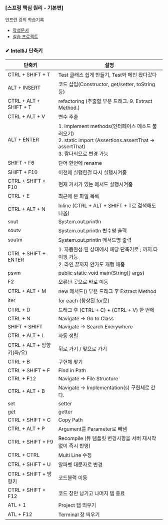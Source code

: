 ### [스프링 핵심 원리 - 기본편]

인프런 강의 학습기록

- [작성문서](https://github.com/kimsojung1121/TIL/blob/master/Spring/%EC%8A%A4%ED%94%84%EB%A7%81%ED%95%B5%EC%8B%AC%EC%9B%90%EB%A6%AC/doc/README.md)
- [실습 프로젝트](https://github.com/kimsojung1121/TIL/tree/master/Spring/%EC%8A%A4%ED%94%84%EB%A7%81%ED%95%B5%EC%8B%AC%EC%9B%90%EB%A6%AC/core)

### ✔ IntelliJ 단축키
|단축키|설명|
|---|---|
|CTRL + SHIFT + T | Test 클래스 쉽게 만들기, Test와 메인 왔다갔다
|ALT + INSERT	| 코드 삽입(Constructor, get/setter, toString 등)
|CTRL + ALT + SHIFT + T |	refactoring (추출할 부분 드래그. 9. Extract Method.)
|CTRL + ALT + V	| 변수 추출
|ALT + ENTER | 1. implement methods(인터페이스 메소드 불러오기) <br> 2. static import (Assertions.assertThat -> assertThat) <br> 3. 람다식으로 변경 가능
|SHIFT + F6	| 단어 한번에 rename
|SHIFT + F10 | 이전에 실행한걸 다시 실행시켜줌
|CTRL + SHIFT + F10 |	현재 커서가 있는 메서드 실행시켜줌
|CTRL + E |	최근에 본 파일 목록
|CTRL + ALT + N |	Inline (CTRL + ALT + SHIFT + T로 검색해도 나옴)
|sout	| System.out.println
|soutv |	System.out.println 변수명 출력
|soutm |	System.out.println 메서드명 출력
|CTRL + SHIFT + ENTER |	1. 자동완성 된 상태에서 해당 단축키로 ; 까지 타이핑 가능 <br> 2. 라인 끝까지 안가도 개행 해줌
|psvm	| public static void main(String[] args)
|F2	| 오류난 곳으로 바로 이동
|CTRL + ALT + M	| new 메서드() 부분 드래그 후 Extract Method
|iter	| for each (향상된 for문)
|CTRL + D	| 드래그 후 (CTRL + C) + (CTRL + V) 한 번에
|CTRL + N	| Navigate -> Go to Class
|SHIFT + SHIFT |	Navigate -> Search Everywhere
|CTRL + ALT + L |	자동 정렬
|CTRL + ALT + 방향키(좌/우) |	뒤로 가기 / 앞으로 가기
|CTRL + B |	구현체 찾기
|CTRL + SHIFT + F |	Find in Path
|CTRL + F12 |	Navigate -> File Structure
|CTRL + ALT + B |	Navigate -> Implementation(s) 구현체로 간다.
|set | setter
|get | getter
|CTRL + SHIFT + C	| Copy Path
|CTRL + ALT + P	| Argument를 Parameter로 빼냄
|CTRL + SHIFT + F9	| Recompile (뷰 템플릿 변경사항을 서버 재시작 없이 즉시 반영)
|CTRL + CTRL	| Multi Line 수정
|CTRL + SHIFT + U	| 알파벳 대문자로 변경
|CTRL + SHIFT + 방향키	| 코드블럭 이동
|CTRL + SHIFT + F12	| 코드 창만 남기고 나머지 탭 종료
|ATL + 1	| Project 탭 띄우기
|ATL + F12	| Terminal 창 띄우기
